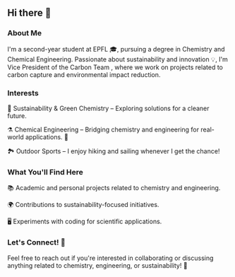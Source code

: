 ## Hi there 👋

### About Me

I'm a second-year student at EPFL 🎓, pursuing a degree in Chemistry and Chemical Engineering. Passionate about sustainability and innovation 💡, I'm Vice President of the Carbon Team , where we work on projects related to carbon capture and environmental impact reduction.

### Interests

🌱 Sustainability & Green Chemistry – Exploring solutions for a cleaner future.

⚗️ Chemical Engineering – Bridging chemistry and engineering for real-world applications. 🔬

🏞 Outdoor Sports – I enjoy hiking and sailing whenever I get the chance!

### What You'll Find Here

📚 Academic and personal projects related to chemistry and engineering.

🌍 Contributions to sustainability-focused initiatives.

🖥️ Experiments with coding for scientific applications.

### Let's Connect! 🤝

Feel free to reach out if you're interested in collaborating or discussing anything related to chemistry, engineering, or sustainability! 🚀

  



<!--
**Julian-Barth/Julian-Barth** is a ✨ _special_ ✨ repository because its `README.md` (this file) appears on your GitHub profile.

Here are some ideas to get you started:


- 🔭 I’m currently working on ...
- 🌱 I’m currently learning ...
- 👯 I’m looking to collaborate on ...
- 🤔 I’m looking for help with ...
- 💬 Ask me about ...
- 📫 How to reach me: ...
- 😄 Pronouns: ...
- ⚡ Fun fact: ...
-->
